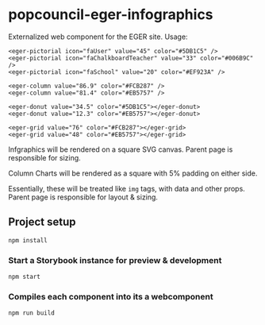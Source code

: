 # popcouncil-eger-infographics

Externalized web component for the EGER site. Usage:

```
<eger-pictorial icon="faUser" value="45" color="#5DB1C5" />
<eger-pictorial icon="faChalkboardTeacher" value="33" color="#006B9C" />
<eger-pictorial icon="faSchool" value="20" color="#EF923A" />

<eger-column value="86.9" color="#FCB287" />
<eger-column value="81.4" color="#EB5757" />

<eger-donut value="34.5" color="#5DB1C5"></eger-donut>
<eger-donut value="12.3" color="#EB5757"></eger-donut>

<eger-grid value="76" color="#FCB287"></eger-grid>
<eger-grid value="48" color="#EB5757"></eger-grid>
```

Infgraphics will be rendered on a square SVG canvas. Parent page is responsible for sizing.

Column Charts will be rendered as a square with 5% padding on either side.

Essentially, these will be treated like `img` tags, with data and other props. Parent page is responsible for layout & sizing.

## Project setup

```
npm install
```

### Start a Storybook instance for preview & development

```
npm start
```

### Compiles each component into its a webcomponent

```
npm run build
```
